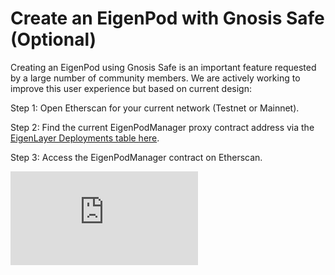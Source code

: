 
# Create an EigenPod with Gnosis Safe (Optional)

Creating an EigenPod using Gnosis Safe is an important feature requested by a large number of community members. We are actively working to improve this user experience but based on current design:&#x20;

Step 1: Open Etherscan for your current network (Testnet or Mainnet).

Step 2: Find the current EigenPodManager proxy contract address via the [EigenLayer Deployments table here][ref1].

Step 3: Access the EigenPodManager contract on Etherscan.

<div style={{ position: 'relative', paddingBottom: '65.0994575045208%', height: 0 }}>
  <iframe 
    src="https://www.loom.com/embed/08080bd303524eb4b39b89b5f8a907a5?sid=c584d18b-e7a3-4de0-9cc8-569c2a9ed1af" 
    frameborder="0" 
    webkitallowfullscreen 
    mozallowfullscreen 
    allowfullscreen 
    style={{ position: 'absolute', top: 0, left: 0, width: '100%', height: '100%' }} 
  />
</div>

<br/>

Step 4: Open your Gnosis Safe and create a new transaction. Copy the contract ABI, and your wallet address. You can now run the CreatePod function!

<div style={{ position: 'relative', paddingBottom: '65.0994575045208%', height: 0 }}>
  <iframe 
    src="https://www.loom.com/embed/8e86b23129524fe9af4917bf6276bf9b?sid=ec197b29-a214-4431-9461-c72ac91fbcc0" 
    frameborder="0" 
    webkitallowfullscreen 
    mozallowfullscreen 
    allowfullscreen 
    style={{ position: 'absolute', top: 0, left: 0, width: '100%', height: '100%' }} 
  />
</div>

[ref1]: https://github.com/Layr-Labs/eigenlayer-contracts/blob/master/README.md#deployments
